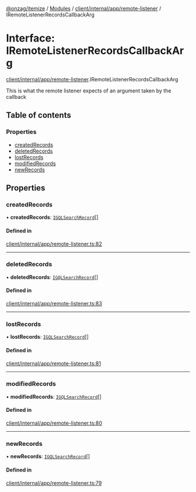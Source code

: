 [@onzag/itemize](../README.md) / [Modules](../modules.md) / [client/internal/app/remote-listener](../modules/client_internal_app_remote_listener.md) / IRemoteListenerRecordsCallbackArg

# Interface: IRemoteListenerRecordsCallbackArg

[client/internal/app/remote-listener](../modules/client_internal_app_remote_listener.md).IRemoteListenerRecordsCallbackArg

This is what the remote listener expects of an argument taken
by the callback

## Table of contents

### Properties

- [createdRecords](client_internal_app_remote_listener.IRemoteListenerRecordsCallbackArg.md#createdrecords)
- [deletedRecords](client_internal_app_remote_listener.IRemoteListenerRecordsCallbackArg.md#deletedrecords)
- [lostRecords](client_internal_app_remote_listener.IRemoteListenerRecordsCallbackArg.md#lostrecords)
- [modifiedRecords](client_internal_app_remote_listener.IRemoteListenerRecordsCallbackArg.md#modifiedrecords)
- [newRecords](client_internal_app_remote_listener.IRemoteListenerRecordsCallbackArg.md#newrecords)

## Properties

### createdRecords

• **createdRecords**: [`IGQLSearchRecord`](gql_querier.IGQLSearchRecord.md)[]

#### Defined in

[client/internal/app/remote-listener.ts:82](https://github.com/onzag/itemize/blob/a24376ed/client/internal/app/remote-listener.ts#L82)

___

### deletedRecords

• **deletedRecords**: [`IGQLSearchRecord`](gql_querier.IGQLSearchRecord.md)[]

#### Defined in

[client/internal/app/remote-listener.ts:83](https://github.com/onzag/itemize/blob/a24376ed/client/internal/app/remote-listener.ts#L83)

___

### lostRecords

• **lostRecords**: [`IGQLSearchRecord`](gql_querier.IGQLSearchRecord.md)[]

#### Defined in

[client/internal/app/remote-listener.ts:81](https://github.com/onzag/itemize/blob/a24376ed/client/internal/app/remote-listener.ts#L81)

___

### modifiedRecords

• **modifiedRecords**: [`IGQLSearchRecord`](gql_querier.IGQLSearchRecord.md)[]

#### Defined in

[client/internal/app/remote-listener.ts:80](https://github.com/onzag/itemize/blob/a24376ed/client/internal/app/remote-listener.ts#L80)

___

### newRecords

• **newRecords**: [`IGQLSearchRecord`](gql_querier.IGQLSearchRecord.md)[]

#### Defined in

[client/internal/app/remote-listener.ts:79](https://github.com/onzag/itemize/blob/a24376ed/client/internal/app/remote-listener.ts#L79)
